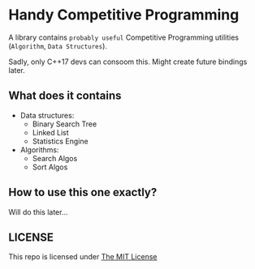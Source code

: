 # Handy Competitive Programming
A library contains `probably useful` Competitive Programming utilities (`Algorithm`, `Data Structures`).

Sadly, only C++17 devs can consoom this. Might create future bindings later.

## What does it contains
* Data structures:
    * Binary Search Tree
    * Linked List
    * Statistics Engine
* Algorithms:
    * Search Algos
    * Sort Algos

## How to use this one exactly?

Will do this later...

## LICENSE

This repo is licensed under [The MIT License](LICENSE)
